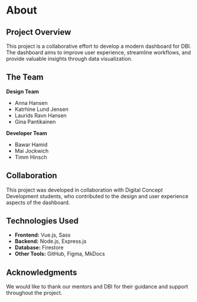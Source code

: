 # About  

## Project Overview  

This project is a collaborative effort to develop a modern dashboard for DBI. The dashboard aims to improve user experience, streamline workflows, and provide valuable insights through data visualization.  

## The Team  

**Design Team**  
- Anna Hansen  
- Katrhine Lund Jensen  
- Laurids Ravn Hansen  
- Gina Pantikainen  

**Developer Team**  
- Bawar Hamid  
- Mai Jockwich  
- Timm Hinsch  

## Collaboration 

This project was developed in collaboration with Digital Concept Development students, who contributed to the design and user experience aspects of the dashboard.  

## Technologies Used  

- **Frontend:** Vue.js, Sass  
- **Backend:** Node.js, Express.js  
- **Database:** Firestore  
- **Other Tools:** GitHub, Figma, MkDocs  

## Acknowledgments  

We would like to thank our mentors and DBI for their guidance and support throughout the project.  